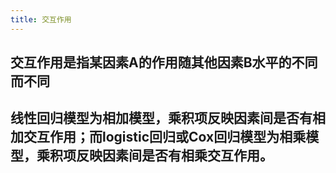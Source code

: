 ```yaml
---
title: 交互作用
---
```


## 交互作用是指某因素A的作用随其他因素B水平的不同而不同
## 线性回归模型为相加模型，乘积项反映因素间是否有相加交互作用；而logistic回归或Cox回归模型为相乘模型，乘积项反映因素间是否有相乘交互作用。
